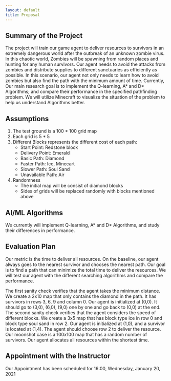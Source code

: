 ```yaml
---
layout: default
title: Proposal
---
```


## Summary of the Project
The project will train our game agent to deliver resources to survivors in an extremely dangerous world after the outbreak of an unknown zombie virus. In this chaotic world, Zombies will be spawning from random places and hunting for any human survivors. Our agent needs to avoid the attacks from zombies and distribute supplies to different sanctuaries as efficiently as possible. In this scenario, our agent not only needs to learn how to avoid zombies but also find the path with the minimum amount of time. Currently, Our main research goal is to implement the Q-learning, A* and D* Algorithms; and compare their performance in the specified pathfinding problem. We will utilize Minecraft to visualize the situation of the problem to help us understand Algorithms better.


## Assumptions
1. The test ground is a 100 * 100 grid map
2. Each grid is 5 * 5
3. Different Blocks represents the different cost of each path:
    - Start Point: Redstone block
    - Delivery Point: Emerald
    - Basic Path: Diamond
    - Faster Path: Ice, Minecart
    - Slower Path: Soul Sand
    - Unavailable Path: Air
4. Randomness
    - The initial map will be consist of diamond blocks
    - Sides of grids will be replaced randomly with blocks mentioned above


## AI/ML Algorithms
We currently will implement Q-learning, A* and D* Algorithms, and study their differences in performance. 


## Evaluation Plan
Our metric is the time to deliver all resources. On the baseline, our agent always goes to the nearest survivor and chooses the nearest path. Our goal is to find a path that can minimize the total time to deliver the resources. We will test our agent with the different searching algorithms and compare the performance.

The first sanity check verifies that the agent takes the minimum distance. We create a 2x10 map that only contains the diamond in the path. It has survivors in rows 3, 6, 9 and column 0. Our agent is initialized at (0,0). It should go to (3,0), (6,0), (9,0) one by one and go back to (0,0) at the end. The second sanity check verifies that the agent considers the speed of different blocks. We create a 3x5 map that has block type ice in row 0 and block type soul sand in row 2. Our agent is initialized at (1,0), and a survivor is located at (1,4). The agent should choose row 2 to deliver the resource. Our moonshot case is a 100x100 map that has a random number of survivors. Our agent allocates all resources within the shortest time.


## Appointment with the Instructor
Our Appointment has been scheduled for 16:00, Wednesday, January 20, 2021
